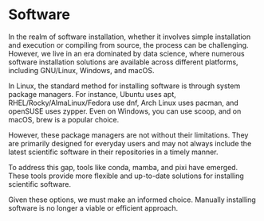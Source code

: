 # Software

In the realm of software installation, whether it involves simple installation and
execution or compiling from source, the process can be challenging. However, we live in an
era dominated by data science, where numerous software installation solutions are
available across different platforms, including GNU/Linux, Windows, and macOS.

In Linux, the standard method for installing software is through system package managers.
For instance, Ubuntu uses apt, RHEL/Rocky/AlmaLinux/Fedora use dnf, Arch Linux uses
pacman, and openSUSE uses zypper. Even on Windows, you can use scoop, and on macOS, brew
is a popular choice.

However, these package managers are not without their limitations. They are primarily
designed for everyday users and may not always include the latest scientific software in
their repositories in a timely manner.

To address this gap, tools like conda, mamba, and pixi have emerged. These tools provide
more flexible and up-to-date solutions for installing scientific software.

Given these options, we must make an informed choice. Manually installing software is no
longer a viable or efficient approach.
